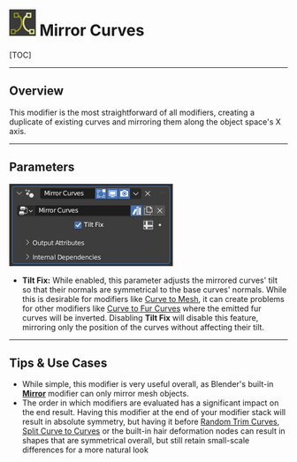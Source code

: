 # ![icon](../img/icons/mirror_curves.png) Mirror Curves

[TOC]

---

## Overview
This modifier is the most straightforward of all modifiers, creating a duplicate of existing curves and mirroring them along the object space's X axis.

---

## Parameters
![Parameters](params/mirror_curves.PNG)

* **Tilt Fix:** While enabled, this parameter adjusts the mirrored curves' tilt so that their normals are symmetrical to the base curves' normals. While this is desirable for modifiers like [Curve to Mesh](../mesh_generation/curve_to_mesh.md), it can create problems for other modifiers like [Curve to Fur Curves](curve_to_furcurves.md) where the emitted fur curves will be inverted. Disabling **Tilt Fix** will disable this feature, mirroring only the position of the curves without affecting their tilt.

---

## Tips & Use Cases
* While simple, this modifier is very useful overall, as Blender's built-in [**Mirror**](https://docs.blender.org/manual/en/latest/modeling/modifiers/generate/mirror.html) modifier can only mirror mesh objects. 
* The order in which modifiers are evaluated has a significant impact on the end result. Having this modifier at the end of your modifier stack will result in absolute symmetry, but having it before [Random Trim Curves](../curve_manipulation/random_trim_curves.md), [Split Curve to Curves](split_Curve_to_curves.md) or the built-in hair deformation nodes can result in shapes that are symmetrical overall, but still retain small-scale differences for a more natural look
